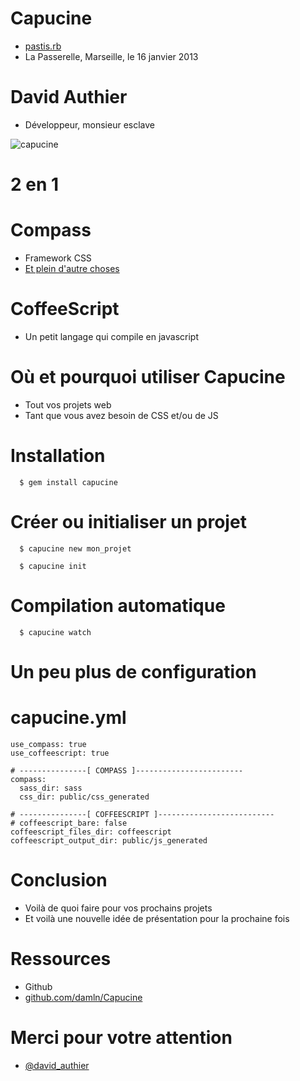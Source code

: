 <!SLIDE bullets>
 
# Capucine
* [pastis.rb](http://pastisrb.org)
* La Passerelle, Marseille, le 16 janvier 2013

<!SLIDE bullets transition=turnUp>

# David Authier
* Développeur, monsieur esclave  

<!SLIDE bullets transition=turnUp>

![capucine](capucine.jpg)

# 2 en 1 

<!SLIDE bullets transition=turnUp>

# Compass 
* Framework CSS
* [Et plein d'autre choses](http://maylis-compass.herokuapp.com/#1)

<!SLIDE bullets transition=turnUp>

# CoffeeScript
* Un petit langage qui compile en javascript

<!SLIDE bullets transition=turnUp>

# Où et pourquoi utiliser Capucine
* Tout vos projets web
* Tant que vous avez besoin de CSS et/ou de JS

<!SLIDE bullets transition=turnUp>

# Installation

  ```
    $ gem install capucine
  ```
  
<!SLIDE bullets transition=turnUp>

# Créer ou initialiser un projet

  ```
    $ capucine new mon_projet
  ```
  
  ```
    $ capucine init
  ```

<!SLIDE bullets transition=turnUp>

# Compilation automatique 

  ```
    $ capucine watch
  ```

<!SLIDE bullets transition=turnUp>

# Un peu plus de configuration

<!SLIDE bullets transition=turnUp>

# capucine.yml

    use_compass: true
    use_coffeescript: true

    # ---------------[ COMPASS ]------------------------
    compass:
      sass_dir: sass
      css_dir: public/css_generated
    
    # ---------------[ COFFEESCRIPT ]--------------------------
    # coffeescript_bare: false
    coffeescript_files_dir: coffeescript
    coffeescript_output_dir: public/js_generated

<!SLIDE bullets transition=turnUp>

# Conclusion
* Voilà de quoi faire pour vos prochains projets
* Et voilà une nouvelle idée de présentation pour la prochaine fois

<!SLIDE bullets transition=turnUp>

# Ressources
* Github
* [github.com/damln/Capucine](https://github.com/damln/Capucine)

<!SLIDE bullets transition=turnUp>

# Merci pour votre attention
* [@david_authier](https://twitter.com/#!/david_authier)